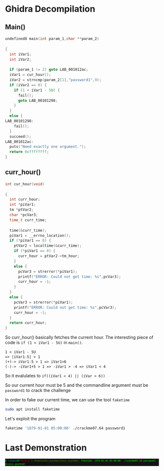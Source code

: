 # Ghidra Decompilation
## Main()
```C
undefined8 main(int param_1,char **param_2)

{
  int iVar1;
  int iVar2;
  
  if (param_1 != 2) goto LAB_001012ac;
  iVar1 = cur_hour();
  iVar2 = strncmp(param_2[1],"password1",9);
  if (iVar2 == 0) {
    if (1 < iVar1 - 5U) {
      fail();
      goto LAB_00101298;
    }
  }
  else {
LAB_00101298:
    fail();
  }
  succeed();
LAB_001012ac:
  puts("Need exactly one argument.");
  return 0xffffffff;
}
```

## curr_hour()
```C
int cur_hour(void)

{
  int curr_hour;
  int *piVar1;
  tm *ptVar2;
  char *pcVar3;
  time_t curr_time;
  
  time(&curr_time);
  piVar1 = __errno_location();
  if (*piVar1 == 0) {
    ptVar2 = localtime(&curr_time);
    if (*piVar1 == 0) {
      curr_hour = ptVar2->tm_hour;
    }
    else {
      pcVar3 = strerror(*piVar1);
      printf("ERROR: Could not get time: %s",pcVar3);
      curr_hour = -1;
    }
  }
  else {
    pcVar3 = strerror(*piVar1);
    printf("ERROR: Could not get time: %s",pcVar3);
    curr_hour = -1;
  }
  return curr_hour;
}
```

So curr_hour() basically fetches the current hour. The interesting piece of code is `if (1 < iVar1 - 5U)` in `main()`.

```
1 < iVar1 - 5U
=> |iVar1-5| > 1
(+)-> iVar1-5 > 1 => iVar1>6
(-)-> -iVar1+5 > 1 => -iVar1 > -4 => iVar1 < 4
```

So it evalulates to `if((iVar1 < 4) || (iVar > 6))`

So our current hour must be 5 and the commandline argument must be `password1` to crack the challenge

In order to fake our current time, we can use the tool `faketime` 

```bash
sudo apt install faketime
```

Let's exploit the program
```bash
faketime '1879-01-01 05:00:00' ./crackme07.64 password1
```

# Last Demonstration
![alt text](image.png)